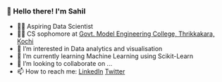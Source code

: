 ### 👋 Hello there! I'm Sahil

- 👨‍💻 Aspiring Data Scientist
- 👨‍🎓 CS sophomore at [Govt. Model Engineering College, Thrikkakara, Kochi](https://www.mec.ac.in/)
- 👀 I’m interested in Data analytics and visualisation
- 🌱 I’m currently learning Machine Learning using Scikit-Learn
- 💞️ I’m looking to collaborate on ...
- 📫 How to reach me: [LinkedIn](https://www.linkedin.com/in/sahilsait/) [Twitter](https://twitter.com/sahilsaitn)

<!---
SahilSait/SahilSait is a ✨ special ✨ repository because its `README.md` (this file) appears on your GitHub profile.
You can click the Preview link to take a look at your changes.
--->

